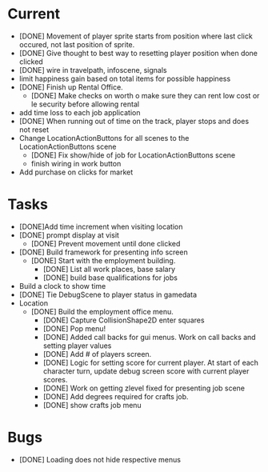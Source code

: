 # Current
* [DONE] Movement of player sprite starts from position where last click occured, not last position of sprite.
* [DONE] Give thought to best way to resetting player position when done clicked
* [DONE] wire in travelpath, infoscene, signals
* limit happiness gain based on total items for possible happiness
* [DONE] Finish up Rental Office.
  * [DONE] Make checks on worth o make sure they can rent low cost or le security before allowing rental
* add time loss to each job application
* [DONE] When running out of time on the track, player stops and does not reset
* Change LocationActionButtons for all scenes to the LocationActionButtons scene
  * [DONE] Fix show/hide of job for LocationActionButtons scene
  * finish wiring in work button
* Add purchase on clicks for market

# Tasks
* [DONE]Add time increment when visiting location
* [DONE] prompt display at visit
  * [DONE] Prevent movement until done clicked
* [DONE] Build framework for presenting info screen
  * [DONE] Start with the employment building.
    * [DONE] List all work places, base salary
    * [DONE] build base qualifications for jobs
* Build a clock to show time
* [DONE] Tie DebugScene to player status in gamedata
* Location
  * [DONE] Build the employment office menu. 
      * [DONE] Capture CollisionShape2D enter squares
      * [DONE] Pop menu!
      * [DONE] Added call backs for gui menus. Work on call backs and setting player values
      * [DONE] Add # of players screen.
      * [DONE] Logic for setting score for current player. At start of each character turn, update debug screen score with current player scores.
      * [DONE] Work on getting zlevel fixed for presenting job scene
    * [DONE] Add degrees required for crafts job.
    * [DONE] show crafts job menu
# Bugs
* [DONE] Loading does not hide respective menus
